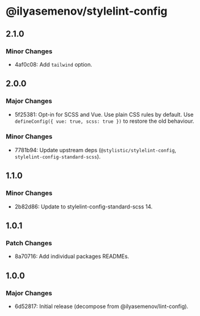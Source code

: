 # @ilyasemenov/stylelint-config

## 2.1.0

### Minor Changes

- 4af0c08: Add `tailwind` option.

## 2.0.0

### Major Changes

- 5f25381: Opt-in for SCSS and Vue. Use plain CSS rules by default. Use `defineConfig({ vue: true, scss: true })` to restore the old behaviour.

### Minor Changes

- 7781b94: Update upstream deps (`@stylistic/stylelint-config`, `stylelint-config-standard-scss`).

## 1.1.0

### Minor Changes

- 2b82d86: Update to stylelint-config-standard-scss 14.

## 1.0.1

### Patch Changes

- 8a70716: Add individual packages READMEs.

## 1.0.0

### Major Changes

- 6d52817: Initial release (decompose from @ilyasemenov/lint-config).
